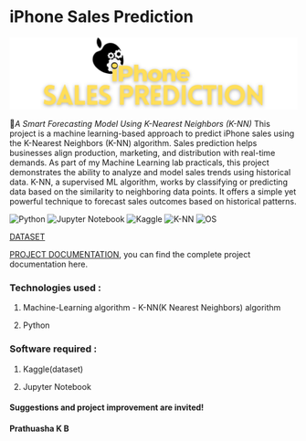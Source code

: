 # iPhone Sales Prediction

<div>
  <p align="center">
    <img src="https://github.com/PrathuashaKB/iPhone-Sales-Prediction/blob/main/ISP%20Logo.png" width="800"> 
  </p>
</div>

📱*A Smart Forecasting Model Using K-Nearest Neighbors (K-NN)*
This project is a machine learning-based approach to predict iPhone sales using the K-Nearest Neighbors (K-NN) algorithm. Sales prediction helps businesses align production, marketing, and distribution with real-time demands. As part of my Machine Learning lab practicals, this project demonstrates the ability to analyze and model sales trends using historical data. K-NN, a supervised ML algorithm, works by classifying or predicting data based on the similarity to neighboring data points. It offers a simple yet powerful technique to forecast sales outcomes based on historical patterns.

![Python](https://img.shields.io/badge/Python-3776AB?style=flat&logo=python&logoColor=white)
![Jupyter Notebook](https://img.shields.io/badge/Jupyter-Notebook-orange?style=flat&logo=jupyter&logoColor=white)
![Kaggle](https://img.shields.io/badge/Kaggle-Dataset-20BEFF?style=flat&logo=kaggle&logoColor=white)
![K-NN](https://img.shields.io/badge/Algorithm-K--Nearest_Neighbors-9cf?style=flat&logo=scikit-learn)
![OS](https://img.shields.io/badge/OS-Windows-blue?style=flat&logo=windows&logoColor=white)

[DATASET](https://drive.google.com/file/d/1WKa_yL_C_vDCZEi_Ai_UHRarXgsb-ILK/view)

[PROJECT DOCUMENTATION](https://github.com/PrathuashaKB/iPhone-Sales-Prediction/blob/main/ISP%20REPORT.pdf), you can find the complete project documentation here.

### Technologies used :
 1. Machine-Learning algorithm - K-NN(K Nearest Neighbors) algorithm

 2. Python

### Software required :
 1. Kaggle(dataset)

 2. Jupyter Notebook

#### Suggestions and project improvement are invited!

#### Prathuasha K B
